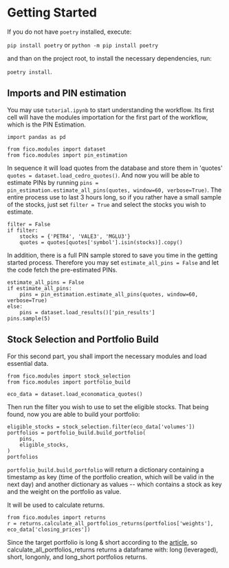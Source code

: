 # Getting Started
    
If you do not have `poetry` installed, execute:
    
`pip install poetry` or `python -m pip install poetry`

and than on the project root, to install the necessary dependencies, run:

`poetry install`.

## Imports and PIN estimation

You may use `tutorial.ipynb` to start understanding the workflow. 
Its first cell will have the modules importation for the first part of the workflow, which is the PIN Estimation.

```python3
import pandas as pd

from fico.modules import dataset
from fico.modules import pin_estimation
```

In sequence it will load quotes from the database and store them in 'quotes'  `quotes = dataset.load_cedro_quotes()`.
And now you will be able to estimate PINs by running `pins = pin_estimation.estimate_all_pins(quotes, window=60, verbose=True)`.
The entire process use to last 3 hours long, so if you rather have a small sample of the stocks, just set `filter = True` and select the stocks you wish to estimate.

```python3
filter = False
if filter:
    stocks = {'PETR4', 'VALE3', 'MGLU3'}
    quotes = quotes[quotes['symbol'].isin(stocks)].copy()
```
In addition, there is a full PIN sample stored to save you time in the getting started process. Therefore you may set `estimate_all_pins = False` and let the code fetch the pre-estimated PINs.

```python3
estimate_all_pins = False
if estimate_all_pins:
    pins = pin_estimation.estimate_all_pins(quotes, window=60, verbose=True)
else:
    pins = dataset.load_results()['pin_results']
pins.sample(5)
```

## Stock Selection and Portfolio Build

For this second part, you shall import the necessary modules and load essential data.

```python3
from fico.modules import stock_selection
from fico.modules import portfolio_build

eco_data = dataset.load_economatica_quotes()
```
Then run the filter you wish to use to set the eligible stocks. That being found, now you are able to build your portfolio:

```python3
eligible_stocks = stock_selection.filter(eco_data['volumes'])
portfolios = portfolio_build.build_portfolio(
    pins,
    eligible_stocks,
)
portfolios
```

`portfolio_build.build_portfolio` will return a dictionary containing a timestamp as key (time of the portfolio creation, which will be valid in the next day) and another dictionary as values --
which contains a stock as key and the weight on the portfolio as value. 

It will be used to calculate returns.
```python3
from fico.modules import returns
r = returns.calculate_all_portfolios_returns(portfolios['weights'], eco_data['closing_prices'])
```

Since the target portfolio is long & short according to the [article](Mestrado.pdf), so calculate_all_portfolios_returns returns a dataframe
with: long (leveraged), short, longonly, and long_short portfolios returns.
